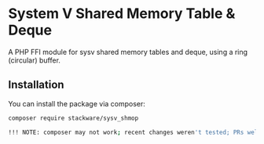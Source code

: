 # System V Shared Memory Table & Deque

A PHP FFI module for sysv shared memory tables and deque, using a ring (circular) buffer.

## Installation

You can install the package via composer:

```bash
composer require stackware/sysv_shmop

!!! NOTE: composer may not work; recent changes weren't tested; PRs welcome
